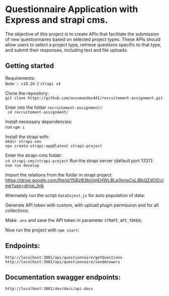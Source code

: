 # Questionnaire Application with Express and strapi cms.

The objective of this project is to create APIs that facilitate the submission of new questionnaires based on selected project types. These APIs should allow users to select a project type, retrieve questions specific to that type, and submit their responses, including text and file uploads.

## Getting started

Requirements: \
    ```Node : v18.20.2```
    ```strapi v4```

Clone the repository:\
   ```git clone https://github.com/ansumandas441/recruitement-assignment.git``` 
   
Enter into the foldar  ```recruitement-assignment/```: \
    ``` cd recruitement-assignment/``` 
    
Install necessary dependencies: \
    run ```npm i```

Install the strapi with: \
    ```mkdir strapi-cms``` \
    ```npx create-strapi-app@latest strapi-project```

Enter the strapi-cms foldar: \
    ```cd strapi-cms/strapi-project```
Run the strapi server (default port 1337): \
    ```nvm run develop```         

Import the relations from the foldar in strapi project:
   https://drive.google.com/file/d/15iBzB3bjUmEHWLBLp0enpCsLiBbQZdO5/view?usp=drive_link

Alternately run the script ```dataInjest.js``` for auto population of data:

Generate API token with custom, with upload plugin permission and for all collections:   

Make ```.env``` and save the API token in parameter ```STRAPI_API_TOKEN```;

Now run the project with ```npm start```:

## Endpoints:
 ```http://localhost:3001/api/questionnaire/getQuestions```  
 ```http://localhost:3001/api/questionnaire/sendAnswers```

 ## Documentation swagger endpoints:
```http://localhost:3001/dev/docs/api-docs```   